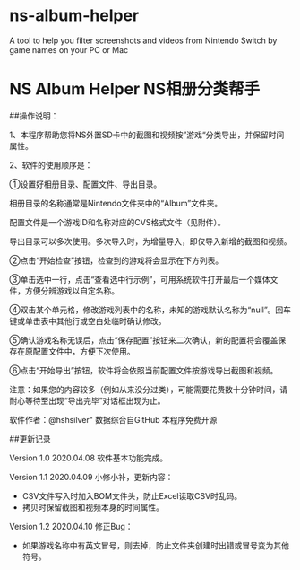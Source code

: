 # ns-album-helper
A tool to help you filter screenshots and videos from Nintendo Switch by game names on your PC or Mac



# NS Album Helper NS相册分类帮手

##操作说明：

1、本程序帮助您将NS外置SD卡中的截图和视频按”游戏“分类导出，并保留时间属性。

2、软件的使用顺序是：

①设置好相册目录、配置文件、导出目录。

相册目录的名称通常是Nintendo文件夹中的“Album”文件夹。

配置文件是一个游戏ID和名称对应的CVS格式文件（见附件）。

导出目录可以多次使用。多次导入时，为增量导入，即仅导入新增的截图和视频。

②点击“开始检查”按钮，检查到的游戏将会显示在下方列表。

③单击选中一行，点击“查看选中行示例”，可用系统软件打开最后一个媒体文件，方便分辨游戏以自定名称。

④双击某个单元格，修改游戏列表中的名称，未知的游戏默认名称为“null”。回车键或单击表中其他行或空白处临时确认修改。

⑤确认游戏名称无误后，点击“保存配置”按钮来二次确认，新的配置将会覆盖保存在原配置文件中，方便下次使用。

⑥点击“开始导出”按钮，软件将会依照当前配置文件按游戏导出截图和视频。

注意：如果您的内容较多（例如从来没分过类），可能需要花费数十分钟时间，请耐心等待至出现“导出完毕”对话框出现为止。


软件作者：@hshsilver"
数据综合自GitHub
本程序免费开源



##更新记录

Version 1.0 2020.04.08 软件基本功能完成。

Version 1.1 2020.04.09 小修小补，更新内容：
 - CSV文件写入时加入BOM文件头，防止Excel读取CSV时乱码。
 - 拷贝时保留截图和视频本身的时间属性。

Version 1.2 2020.04.10 修正Bug：
 - 如果游戏名称中有英文冒号，则去掉，防止文件夹创建时出错或冒号变为其他符号。